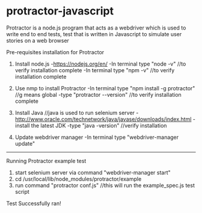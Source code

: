 # protractor-javascript
Protractor is a node.js program that acts as a webdriver which is used to write end to end tests, test that is written in Javascript to simulate user stories on a web browser

Pre-requisites installation for Protractor

1. Install node.js
-https://nodejs.org/en/
-In terminal type "node -v"  //to verify installation complete
-In terminal type "npm -v"  //to verify installation complete

2. Use nmp to install Protractor
-In terminal type "npm install -g protractor"  //g means global
-type "protractor --version"  //to verify installation complete

3. Install Java  //java is used to run selenium server
-http://www.oracle.com/technetwork/java/javase/downloads/index.html
-install the latest JDK
-type "java -version" //verify installation

4. Update webdriver manager
-In terminal type "webdriver-manager update"

----------------------------------------------------------------------------

Running Protractor example test

1. start selenium server via command "webdriver-manager start"
2. cd /usr/local/lib/node_modules/protractor/example
3. run command "protractor conf.js"  //this will run the example_spec.js test script

Test Successfully ran!


